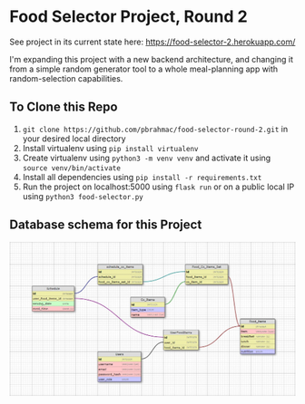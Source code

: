 # Food Selector Project, Round 2

See project in its current state here: https://food-selector-2.herokuapp.com/

I'm expanding this project with a new backend architecture, and changing it from a simple random generator tool to a whole meal-planning app with random-selection capabilities.

## To Clone this Repo
1. `git clone https://github.com/pbrahmac/food-selector-round-2.git` in your desired local directory
2. Install virtualenv using `pip install virtualenv`
3. Create virtualenv using `python3 -m venv venv` and activate it using `source venv/bin/activate`
4. Install all dependencies using `pip install -r requirements.txt`
5. Run the project on localhost:5000 using `flask run` or on a public local IP using `python3 food-selector.py`

## Database schema for this Project

![database schema](database_schema.jpg)